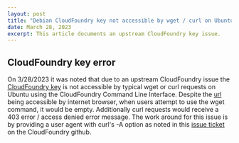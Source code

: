 ```yaml
---
layout: post
title: "Debian CloudFoundry key not accessible by wget / curl on Ubuntu"
date: March 28, 2023
excerpt: This article documents an upstream CloudFoundry key issue.
---
```


## CloudFoundry key error

On 3/28/2023 it was noted that due to an upstream CloudFoundry issue the [CloudFoundry key](https://packages.cloudfoundry.org/debian/cli.cloudfoundry.org.key) is not accessible by typical wget or curl requests on Ubuntu using the CloudFoundry Command Line Interface. Despite the [url](https://packages.cloudfoundry.org/debian/cli.cloudfoundry.org.key) being accessible by internet browser, when users attempt to use the wget command, it would be empty. Additionally curl requests would receive a 403 error / access denied error message. The work around for this issue is by providing a user agent with curl's -A option as noted in this [issue ticket](https://github.com/cloudfoundry/cli/issues/2390) on the CloudFoundry github.
